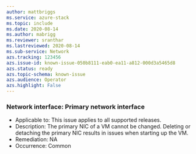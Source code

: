 ```yaml
---
author: mattbriggs
ms.service: azure-stack
ms.topic: include
ms.date: 2020-08-14
ms.author: mabrigg
ms.reviewer: sranthar
ms.lastreviewed: 2020-08-14
ms.sub-service: Network
azs.tracking: 123456
azs.issue-id: known-issue-050b8111-eab0-ea11-a812-000d3a5465d8
azs.status: ready
azs.topic-schema: known-issue
azs.audience: Operator
azs.highlight: False
---
```

### Network interface: Primary network interface

- Applicable to: This issue applies to all supported releases.
- Description: The primary NIC of a VM cannot be changed. Deleting or detaching the primary NIC results in issues when starting up the VM. 
- Remediation: NA
- Occurrence: Common